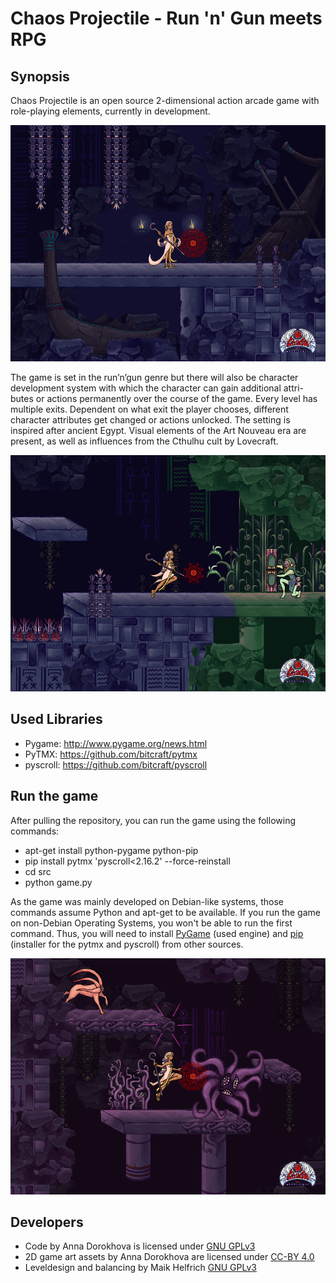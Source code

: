 ﻿ Chaos Projectile - Run 'n' Gun meets RPG
==========================================

Synopsis
--------

Chaos Projectile is an open source 2-dimensional action arcade game with
role-playing elements, currently in development.

![screenshot](doc/source/screenshot.png)

The game is set in the run’n’gun genre but there will also be character
development system with which the character can gain additional attri-
butes or actions permanently over the course of the game. Every level
has multiple exits. Dependent on what exit the player chooses, different
character attributes get changed or actions unlocked. The setting is inspired
after ancient Egypt. Visual elements of the Art Nouveau era are present, as well
as influences from the Cthulhu cult by Lovecraft.

![screenshot](doc/source/screenshot2.png)

Used Libraries
--------

- Pygame:  http://www.pygame.org/news.html
- PyTMX:  https://github.com/bitcraft/pytmx
- pyscroll:  https://github.com/bitcraft/pyscroll

Run the game
--------
After pulling the repository, you can run the game using the following commands:
- apt-get install python-pygame python-pip 
- pip install pytmx 'pyscroll<2.16.2' --force-reinstall
- cd src
- python game.py

As the game was mainly developed on Debian-like systems, those commands assume Python and apt-get to be available. If you run the game on non-Debian Operating Systems, you won't be able to run the first command. Thus, you will need to install [PyGame](https://pygame.org/download.shtml) (used engine) and [pip](https://pypi.python.org/pypi/pip/) (installer for the pytmx and pyscroll) from other sources.

![screenshot](doc/source/screenshot3.png)

Developers
--------

- Code by Anna Dorokhova is licensed under [GNU GPLv3](http://www.gnu.org/licenses/gpl-3.0.html)
-  2D game art assets by Anna Dorokhova are licensed under [CC-BY 4.0](https://creativecommons.org/licenses/by/4.0/)
- Leveldesign and balancing by Maik Helfrich [GNU GPLv3](http://www.gnu.org/licenses/gpl-3.0.html)

